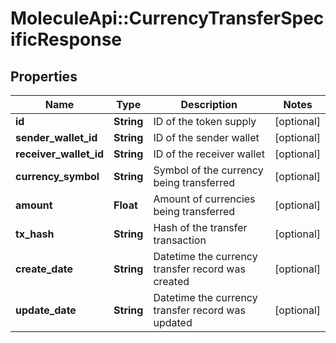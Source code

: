 # MoleculeApi::CurrencyTransferSpecificResponse

## Properties
Name | Type | Description | Notes
------------ | ------------- | ------------- | -------------
**id** | **String** | ID of the token supply | [optional] 
**sender_wallet_id** | **String** | ID of the sender wallet | [optional] 
**receiver_wallet_id** | **String** | ID of the receiver wallet | [optional] 
**currency_symbol** | **String** | Symbol of the currency being transferred | [optional] 
**amount** | **Float** | Amount of currencies being transferred | [optional] 
**tx_hash** | **String** | Hash of the transfer transaction | [optional] 
**create_date** | **String** | Datetime the currency transfer record was created | [optional] 
**update_date** | **String** | Datetime the currency transfer record was updated | [optional] 


